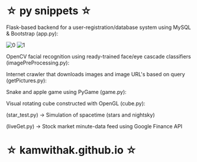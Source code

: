 # ☆ py snippets ☆ #

Flask-based backend for a user-registration/database system using MySQL & Bootstrap (app.py):

![0](https://i.imgur.com/8o5FVs7.png)
![1](https://i.imgur.com/Mth4Pg6.png)

OpenCV facial recognition using ready-trained face/eye cascade classifiers (imagePreProcessing.py):

Internet crawler that downloads images and image URL's based on query (getPictures.py):

Snake and apple game using PyGame (game.py):

Visual rotating cube constructed with OpenGL (cube.py):

(star_test.py) -> Simulation of spacetime (stars and nightsky)

(liveGet.py) -> Stock market minute-data feed using Google Finance API

# ☆ kamwithak.github.io ☆ #
